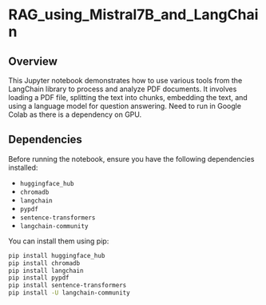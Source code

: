 # RAG_using_Mistral7B_and_LangChain

## Overview

This Jupyter notebook demonstrates how to use various tools from the LangChain library to process and analyze PDF documents. It involves loading a PDF file, splitting the text into chunks, embedding the text, and using a language model for question answering. Need to run in Google Colab as there is a dependency on GPU.

## Dependencies

Before running the notebook, ensure you have the following dependencies installed:

- `huggingface_hub`
- `chromadb`
- `langchain`
- `pypdf`
- `sentence-transformers`
- `langchain-community`

You can install them using pip:

```sh
pip install huggingface_hub
pip install chromadb
pip install langchain
pip install pypdf
pip install sentence-transformers
pip install -U langchain-community

